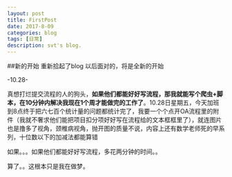 ```yaml
---
layout: post
title: FirstPost
date: 2017-8-09
categories: blog
tags: [日常]
description: svt's blog.
---
```


##新的开始
重新拾起了blog
以后面对的，将是全新的开始



-10.28-

真想打烂提交流程的人的狗头，**如果他们都能好好写流程，那我就能写个爬虫+脚本，在10分钟内解决我现在1个周才能做完的工作了**。10.28日星期五，今天加班到8点终于把六七百个统计量的问题都统计完了，我要一个个点开OA流程里的附件（我就不奢求他们能把项目扣分项好好写在流程给的文本框框里了），就连图片也是撸多了视角，颈椎病视角，抛开图的质量不说，内容上还有数学老师死的早系列，十位数以下的加减法都能算错

如果。。。如果他们都能好好写流程，多花两分钟的时间。。

算了。。这根本只是我在做梦。

